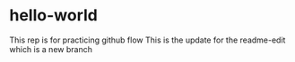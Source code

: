 # hello-world
This rep is for practicing github flow
This is the update for the readme-edit which is a new branch 
